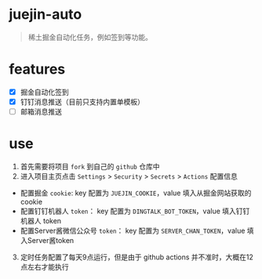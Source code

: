 # juejin-auto
> 稀土掘金自动化任务，例如签到等功能。

# features

- [x] 掘金自动化签到
- [x] 钉钉消息推送（目前只支持内置单模板）
- [ ] 邮箱消息推送

# use
1. 首先需要将项目 `fork` 到自己的 `github` 仓库中
2. 进入项目主页点击 `Settings` > `Security` > `Secrets` > `Actions`  配置信息
  - 配置掘金 `cookie`: key 配置为 `JUEJIN_COOKIE`，value 填入从掘金网站获取的cookie
  - 配置钉钉机器人 `token`： key 配置为 `DINGTALK_BOT_TOKEN`，value 填入钉钉机器人 token
  - 配置Server酱微信公众号 `token`： key 配置为 `SERVER_CHAN_TOKEN`，value 填入Server酱token
3. 定时任务配置了每天9点运行，但是由于 github actions 并不准时，大概在12点左右才能执行

    
     
